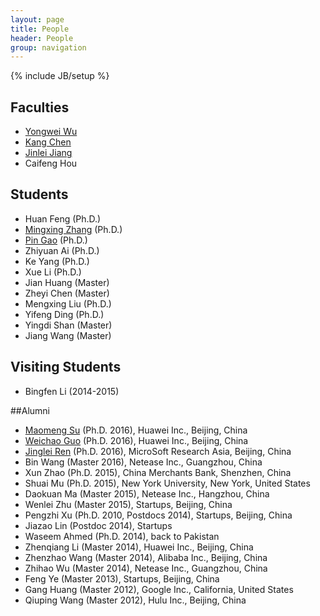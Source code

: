 ```yaml
---
layout: page
title: People
header: People
group: navigation
---
```

{% include JB/setup %}

## Faculties
* [Yongwei Wu](/~yongweiwu)
* [Kang Chen](/~kangchen)
* [Jinlei Jiang](/~jinleijiang)
* Caifeng Hou

## Students
* Huan Feng (Ph.D.)
* [Mingxing Zhang](http://james0zan.github.io) (Ph.D.)
* [Pin Gao](http://zorksylar.github.io) (Ph.D.)
* Zhiyuan Ai (Ph.D.)
* Ke Yang (Ph.D.)
* Xue Li (Ph.D.)
* Jian Huang (Master)
* Zheyi Chen (Master)
* Mengxing Liu (Ph.D.)
* Yifeng Ding (Ph.D.)
* Yingdi Shan (Master)
* Jiang Wang (Master)

## Visiting Students
* Bingfen Li (2014-2015)

##Alumni
* [Maomeng Su](https://www.linkedin.com/profile/view?id=349373945) (Ph.D. 2016), Huawei Inc., Beijing, China
* [Weichao Guo](http://weichaoguo.github.io) (Ph.D. 2016), Huawei Inc., Beijing, China
* [Jinglei Ren](http://jinglei.ren.systems) (Ph.D. 2016), MicroSoft Research Asia, Beijing, China
* Bin Wang (Master 2016), Netease Inc., Guangzhou, China
* Xun Zhao (Ph.D. 2015), China Merchants Bank, Shenzhen, China
* Shuai Mu (Ph.D. 2015), New York University, New York, United States
* Daokuan Ma (Master 2015), Netease Inc., Hangzhou, China
* Wenlei Zhu (Master 2015), Startups, Beijing, China
* Pengzhi Xu (Ph.D. 2010, Postdocs 2014), Startups, Beijing, China
* Jiazao Lin (Postdoc 2014), Startups
* Waseem Ahmed (Ph.D. 2014), back to Pakistan
* Zhenqiang Li (Master 2014), Huawei Inc., Beijing, China
* Zhenzhao Wang (Master 2014), Alibaba Inc., Beijing, China
* Zhihao Wu (Master 2014), Netease Inc., Guangzhou, China
* Feng Ye (Master 2013), Startups, Beijing, China
* Gang Huang (Master 2012), Google Inc., California, United States
* Qiuping Wang (Master 2012), Hulu Inc., Beijing, China
